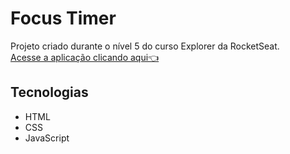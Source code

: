 # Focus Timer
Projeto criado durante o nível 5 do curso Explorer da RocketSeat.   
[Acesse a aplicação clicando aqui👈](https://meufocustimer.netlify.app/)
## Tecnologias
- HTML
- CSS
- JavaScript
